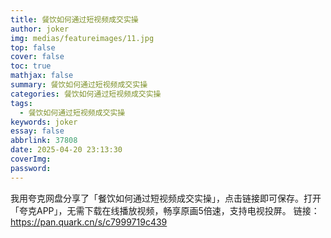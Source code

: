 ```yaml
---
title: 餐饮如何通过短视频成交实操
author: joker
img: medias/featureimages/11.jpg
top: false
cover: false
toc: true
mathjax: false
summary: 餐饮如何通过短视频成交实操
categories: 餐饮如何通过短视频成交实操
tags:
  - 餐饮如何通过短视频成交实操
keywords: joker
essay: false
abbrlink: 37808
date: 2025-04-20 23:13:30
coverImg:
password:
---
```


我用夸克网盘分享了「餐饮如何通过短视频成交实操」，点击链接即可保存。打开「夸克APP」，无需下载在线播放视频，畅享原画5倍速，支持电视投屏。
链接：https://pan.quark.cn/s/c7999719c439
